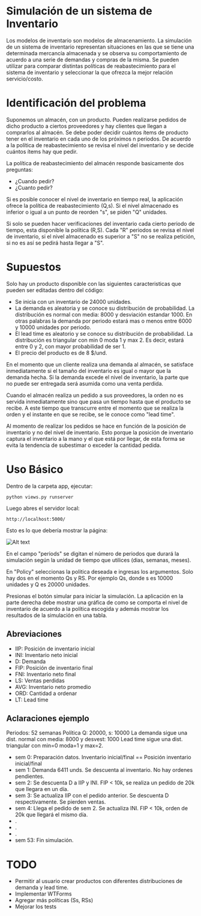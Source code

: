 # Simulación de un sistema de Inventario

Los modelos de inventario son modelos de almacenamiento. La simulación de un sistema de 
inventario representan situaciones en las que se tiene una determinada mercancía almacenada 
y se observa su comportamiento de acuerdo a una serie de demandas y compras de la misma. 
Se pueden utilizar para comparar distintas políticas de reabastecimiento para el sistema de 
inventario y seleccionar la que ofrezca la mejor relación servicio/costo. 


# Identificación del problema

Suponemos un almacén, con un producto. Pueden realizarse pedidos de dicho producto a 
ciertos proveedores y hay clientes que llegan a comprarlos al almacén. Se debe poder decidir 
cuántos ítems de producto tener en el inventario en cada uno de los próximos n periodos. 
De acuerdo a la política de reabastecimiento se revisa el nivel del inventario y se decide 
cuántos ítems hay que pedir. 

La política de reabastecimiento del almacén responde basicamente dos preguntas:

- ¿Cuando pedir? 
- ¿Cuanto pedir?

Si es posible conocer el nivel de inventario en tiempo real, la aplicación ofrece la política 
de reabastecimiento (Q,s). Si el nivel almacenado es inferior o igual a un punto de reorden "s", 
se piden "Q" unidades.

Si solo se pueden hacer verificaciones del inventario cada cierto periodo de tiempo, esta 
disponible la política (R,S). Cada "R" periodos se revisa el nivel de inventario, si el nivel 
almacenado es superior a "S" no se realiza petición, si no es así se pedirá hasta llegar a "S".


# Supuestos

Solo hay un producto disponible con las siguientes caracteristicas que pueden ser editadas dentro
del código:

- Se inicia con un inventario de 24000 unidades. 
- La demanda es aleatoria y se conoce su distribución de probabilidad. La distribución es normal con media: 8000 y desviación estandar 1000. En otras palabras la demanda por periodo estará mas o menos entre 6000 y 10000 unidades por periodo.
- El lead time es aleatorio y se conoce su distribución de probabilidad. La distribución es triangular con min 0 moda 1 y max 2. Es decir, estará entre 0 y 2, con mayor probabilidad de ser 1.
- El precio del producto es de 8 $/und.

En el momento que un cliente realiza una demanda al almacén, se satisface inmediatamente si el 
tamaño del inventario es igual o mayor que la demanda hecha. Si la demanda excede el nivel de 
inventario, la parte que no puede ser entregada será asumida como una venta perdida. 

Cuando el almacén realiza un pedido a sus proveedores, la orden no es servida inmediatamente 
sino que pasa un tiempo hasta que el producto se recibe. A este tiempo que transcurre entre 
el momento que se realiza la orden y el instante en que se recibe, se le conoce como "lead time".

Al momento de realizar los pedidos se hace en función de la posición de inventario y no del 
nivel de inventario. Esto porque la posición de inventario captura el inventario a la mano y el 
que está por llegar, de esta forma se evita la tendencia de subestimar o exceder la cantidad pedida.

# Uso Básico

Dentro de la carpeta app, ejecutar:

```python views.py runserver```

Luego abres el servidor local:

``` http://localhost:5000/ ```

Esto es lo que debería mostrar la página:

![Alt text](simulation.jpg)

En el campo "periods" se digitan el número de periodos que durará la simulación según la unidad
de tiempo que utilices (dias, semanas, meses).

En "Policy" seleccionas la politica deseada e ingresas los argumentos. Solo hay dos en el momento Qs y RS.
Por ejemplo Qs, donde s es 10000 unidades y Q es 20000 unidades.

Presionas el botón simular para iniciar la simulación. La aplicación en la parte derecha debe
mostrar una gráfica de como se comporta el nivel de inventario de acuerdo a la política escogida
y además mostrar los resultados de la simulación en una tabla.


## Abreviaciones

- IIP: Posición de inventario inicial
- INI: Inventario neto inicial
- D: Demanda
- FIP: Posición de inventario final
- FNI: Inventario neto final
- LS: Ventas perdidas
- AVG: Inventario neto promedio
- ORD: Cantidad a ordenar
- LT: Lead time

## Aclaraciones ejemplo

Periodos: 52 semanas
Política Q: 20000, s: 10000
La demanda sigue una dist. normal con media: 8000 y desvest: 1000
Lead time sigue una dist. triangular con min=0 moda=1 y max=2.

- sem 0: Preparación datos. Inventario inicial/final == Posición inventario inicial/final
- sem 1: Demanda 6411 unds. Se descuenta al inventario. No hay ordenes pendientes.
- sem 2: Se descuenta D a IIP y INI. FIP < 10k, se realiza un pedido de 20k que llegara en un día.
- sem 3: Se actualiza IIP con el pedido anterior. Se descuenta D respectivamente. Se pierden ventas.
- sem 4: Llega el pedido de sem 2. Se actualiza INI. FIP < 10k, orden de 20k que llegará el mismo día.
- .
- .
- .
- sem 53: Fin simulación.

# TODO

- Permitir al usuario crear productos con diferentes distribuciones de demanda y lead time.
- Implementar WTForms
- Agregar más políticas (Ss, RSs)
- Mejorar los tests

